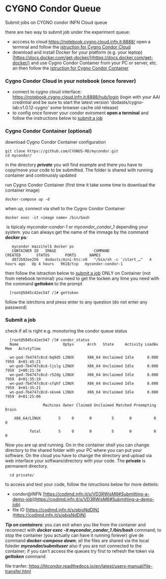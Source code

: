 # CYGNO Condor Queue

Submit jobs on CYGNO condor INFN Cloud queue

there are two way to submit job under the experiment queue:
* acccess to cloud https://notebook.cygno.cloud.infn.it:8888/ open a terminal and follow the [istruction for Cygno Condor Cloud](https://github.com/CYGNUS-RD/mycondor#cygno-condor-cloud)
* download and install Docker for your platform (e.g. your leptop) [https://docs.docker.com/get-docker/](https://docs.docker.com/get-docker/) and use Cygno Condor Container from your PC or server, etc. an then follow the [istruction for Cygno Condor Container](https://github.com/CYGNUS-RD/mycondor#cygno-condor-container)

### Cygno Condor Cloud in your notebook (once forever)
* connect to cygno cloud interface:  https://notebook.cygno.cloud.infn.it:8888/hub/login (login with your AAI credintial and be sure to start the latest version 'dodasts/cygno-lab:v1.0.12-cygno' some browser cache old release)
* to config once forever your condor eviroment **open a terminal** and follow the instructions below to [submit a job](https://github.com/CYGNUS-RD/mycondor/#submit-a-job)
### Cygno Condor Container (optional)
download Cygno Condor Container configuration 

    git clone https://github.com/CYGNUS-RD/mycondor.git
    cd mycondor/

in the directory ***private*** you will find example and there you have to copy/move your code to be submitted. The folder is shared with running container and continuosly updated

run Cygno Condor Container (first time it take some time to download the container image)

    docker-compose up -d
      
when up, connect via shell to the Cygno Condor Container 

    docker exec -it <image name> /bin/bash
     
<image name>  is tipicaly *mycondor-condor-1* or *mycondor_condor_1* depending your system. you can always get the name of the immage by the command **docker ps**:
                                                                                                   
       mycondor mazzitel$ docker ps
       CONTAINER ID   IMAGE                 COMMAND                  CREATED       STATUS       PORTS      NAMES
       d872b92ee256   dodasts/mini-htc:v0   "/bin/sh -c '/start_…"   4 hours ago   Up 4 hours   9618/tcp   mycondor-condor-1 
      
then follow the istraction below to [submit a job](https://github.com/CYGNUS-RD/mycondor/#submit-a-job) 
ONLY on Container (not from netebook terminal) you need to get the tocken any time you need with the command **gettoken** to the prompt

      [root@5045c42ec547 /]# gettoken
    
follow the istrctions and press enter to any question (do not enter any password) 
      
### Submit a job 
    
check if all is right e.g. monotoring the condor queue status

      [root@5045c42ec547 /]# condor_status
      Name                    OpSys      Arch   State     Activity LoadAv Mem   ActvtyTime

      wn-pod-7b4747c8cd-bq9d5 LINUX      X86_64 Unclaimed Idle      0.000 7959  8+01:45:21
      wn-pod-7b4747c8cd-ljslg LINUX      X86_64 Unclaimed Idle      0.000 7959  2+00:21:34
      wn-pod-7b4747c8cd-r52dg LINUX      X86_64 Unclaimed Idle      0.000 7959  8+01:35:19
      wn-pod-7b4747c8cd-sfqh7 LINUX      X86_64 Unclaimed Idle      0.000 7959  8+01:35:21
      wn-pod-7b4747c8cd-sksm4 LINUX      X86_64 Unclaimed Idle      0.000 7959  8+01:25:06

                     Machines Owner Claimed Unclaimed Matched Preempting  Drain

        X86_64/LINUX        5     0       0         5       0          0      0

               Total        5     0       0         5       0          0      0

Now you are up and running. On in the container shell you can change directory to the shared folder with your PC where you can put your software. On the cloud you have to change the directory and upload via web interface your software/directory with your code. The **private** is permanent directory.

      cd private/

to access and test your code, follow the istructions below for more detteils: 

* condor@INFN [https://codimd.infn.it/s/VD3RWisM6#Submitting-a-demo-job](https://codimd.infn.it/s/VD3RWisM6#Submitting-a-demo-job)
* file IO [https://codimd.infn.it/s/pbisNdDlN](https://codimd.infn.it/s/pbisNdDlN)

***Tip on containers***: you can exit when you like from the contaner and reconnect with ***docker exec -it mycondor_condor_1 /bin/bash*** command; to stop the container (you actually can have it running forever) give de command ***docker-compose down***; all the files are shared via the local foleder ***mycondor/submituser*** also if you are not connected to the container; if you can't access the queues try first to refresh the token via ***gettoken*** command

file tranfer: https://htcondor.readthedocs.io/en/latest/users-manual/file-transfer.html

  
